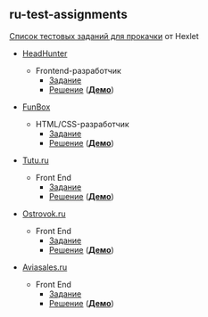 ## ru-test-assignments

[Список тестовых заданий для прокачки](https://github.com/Hexlet/ru-test-assignments) от Hexlet

* [HeadHunter](https://hh.ru/)

  * Frontend-разработчик
    * [Задание](https://github.com/hhru/frontend-test)
    * [Решение](https://github.com/Antosik/ru-test-assignments-solutions/tree/master/hhru) ([**Демо**](https://antosik.github.io/ru-test-assignments-solutions/hhru/))

* [FunBox](http://funbox.ru/)
  * HTML/CSS-разработчик
    * [Задание](https://dl.fun-box.ru/qt-htmlcss.zip)
    * [Решение](https://github.com/Antosik/ru-test-assignments-solutions/tree/master/funbox) ([**Демо**](https://antosik.github.io/ru-test-assignments-solutions/funbox/))

* [Tutu.ru](https://www.tutu.ru/)
  * Front End
    * [Задание](https://github.com/tutu-ru/frontend-javascript-test)
    * [Решение](https://github.com/Antosik/ru-test-assignments-solutions/tree/master/tutu-ru) ([**Демо**](https://antosik.github.io/ru-test-assignments-solutions/tutu-ru/))

* [Ostrovok.ru](https://ostrovok.ru/)
  * Front End
    * [Задание](https://github.com/ostrovok-team/code-challenge/tree/master/js)
    * [Решение](https://github.com/Antosik/ru-test-assignments-solutions/tree/master/ostrovok) ([**Демо**](https://antosik.github.io/ru-test-assignments-solutions/ostrovok/))

* [Aviasales.ru](https://aviasales.ru/)
  * Front End
    * [Задание](https://github.com/KosyanMedia/test-tasks/tree/master/aviasales)
    * [Решение](https://github.com/Antosik/aviasales-frontend-task) ([**Демо**](https://antosik.github.io/aviasales-frontend-task/))
